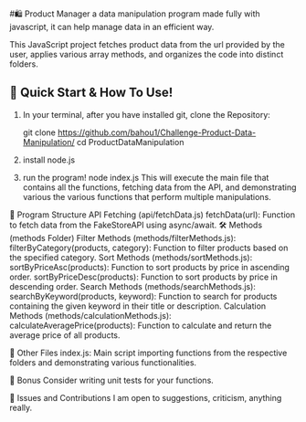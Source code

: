 #🛍️ Product Manager a data manipulation program made fully with javascript, it can help manage data in an efficient way.

This JavaScript project fetches product data from the url provided by the user, applies various array methods, and organizes the code into distinct folders.

## 🚀 Quick Start & How To Use!

1. In your terminal, after you have installed git, clone the Repository:
   
   git clone https://github.com/bahou1/Challenge-Product-Data-Manipulation/
   cd ProductDataManipulation
2. install node.js
3. run the program!
   node index.js
This will execute the main file that contains all the functions, fetching data from the API, and demonstrating various the various functions that perform multiple manipulations.

📂 Program Structure
API Fetching (api/fetchData.js)
    fetchData(url): Function to fetch data from the FakeStoreAPI using async/await.
🛠️ Methods (methods Folder)
    Filter Methods (methods/filterMethods.js):
        filterByCategory(products, category): Function to filter products based on the specified category.
    Sort Methods (methods/sortMethods.js):
        sortByPriceAsc(products): Function to sort products by price in ascending order.
        sortByPriceDesc(products): Function to sort products by price in descending order.
    Search Methods (methods/searchMethods.js):
        searchByKeyword(products, keyword): Function to search for products containing the given keyword in their title or description.
    Calculation Methods (methods/calculationMethods.js):
        calculateAveragePrice(products): Function to calculate and return the average price of all products.

🌈 Other Files
    index.js:
        Main script importing functions from the respective folders and demonstrating various functionalities.

🚀 Bonus 
    Consider writing unit tests for your functions.
    
🤝 Issues and Contributions
I am open to suggestions, criticism, anything really.
